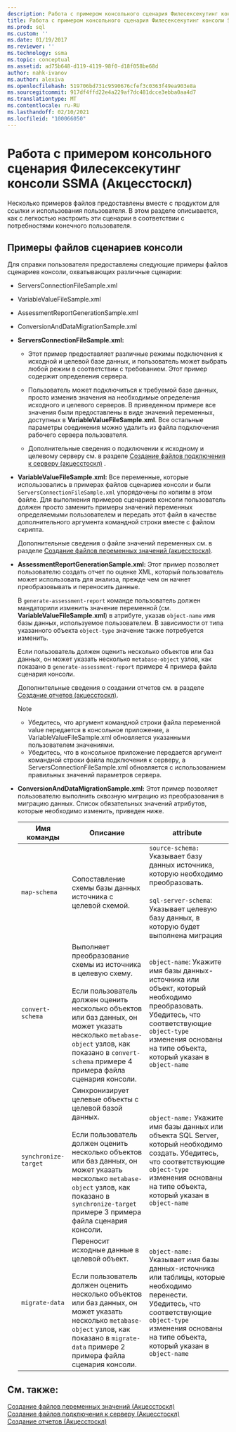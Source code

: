 ```yaml
---
description: Работа с примером консольного сценария Филесексекутинг консоли SSMA (Акцесстоскл)
title: Работа с примером консольного сценария Филесексекутинг консоли SSMA | Документация Майкрософт
ms.prod: sql
ms.custom: ''
ms.date: 01/19/2017
ms.reviewer: ''
ms.technology: ssma
ms.topic: conceptual
ms.assetid: ad75b648-d119-4119-98f0-d18f058be68d
author: nahk-ivanov
ms.author: alexiva
ms.openlocfilehash: 519706bd731c9590676cfef3c0363f49ea903e8a
ms.sourcegitcommit: 917df4ffd22e4a229af7dc481dcce3ebba0aa4d7
ms.translationtype: MT
ms.contentlocale: ru-RU
ms.lasthandoff: 02/10/2021
ms.locfileid: "100066050"
---
```

# <a name="working-with-the-sample-console-script-filesexecuting-the-ssma-console-accesstosql"></a>Работа с примером консольного сценария Филесексекутинг консоли SSMA (Акцесстоскл)
Несколько примеров файлов предоставлены вместе с продуктом для ссылки и использования пользователя. В этом разделе описывается, как с легкостью настроить эти сценарии в соответствии с потребностями конечного пользователя.  
  
## <a name="sample-console-script-files"></a>Примеры файлов сценариев консоли  
Для справки пользователя предоставлены следующие примеры файлов сценариев консоли, охватывающих различные сценарии:  
  
-   ServersConnectionFileSample.xml  
  
-   VariableValueFileSample.xml  
  
-   AssessmentReportGenerationSample.xml  
  
-   ConversionAndDataMigrationSample.xml  
  
-   **ServersConnectionFileSample.xml:**  
  
    -   Этот пример предоставляет различные режимы подключения к исходной и целевой базе данных, и пользователь может выбрать любой режим в соответствии с требованием. Этот пример содержит определения сервера.  
  
    -   Пользователь может подключиться к требуемой базе данных, просто изменив значения на необходимые определения исходного и целевого серверов. В приведенном примере все значения были предоставлены в виде значений переменных, доступных в **VariableValueFileSample.xml**. Все остальные параметры соединения можно удалить из файла подключения рабочего сервера пользователя.  
  
    -   Дополнительные сведения о подключении к исходному и целевому серверу см. в разделе [Создание файлов подключения к серверу &#40;акцесстоскл&#41;](../../ssma/access/creating-the-server-connection-files-accesstosql.md) .  
  
-   **VariableValueFileSample.xml:** Все переменные, которые использовались в примерах файлов сценариев консоли и были `ServersConnectionFileSample.xml` упорядочены по копиям в этом файле. Для выполнения примеров сценариев консоли пользователь должен просто заменить примеры значений переменных определяемыми пользователем и передать этот файл в качестве дополнительного аргумента командной строки вместе с файлом скрипта.  
  
    Дополнительные сведения о файле значений переменных см. в разделе [Создание файлов переменных значений &#40;акцесстоскл&#41;](../../ssma/access/creating-variable-value-files-accesstosql.md).  
  
-   **AssessmentReportGenerationSample.xml:** Этот пример позволяет пользователю создать отчет по оценке XML, который пользователь может использовать для анализа, прежде чем он начнет преобразовывать и переносить данные.  
  
    В `generate-assessment-report` команде пользователь должен мандаторили изменить значение переменной (см. **VariableValueFileSample.xml**) в атрибуте, указав `object-name` имя базы данных, используемое пользователем. В зависимости от типа указанного объекта `object-type` значение также потребуется изменить.  
  
    Если пользователь должен оценить несколько объектов или баз данных, он может указать несколько `metabase-object` узлов, как показано в `generate-assessment-report` примере 4 примера файла сценария консоли.  
  
    Дополнительные сведения о создании отчетов см. в разделе [Создание отчетов &#40;акцесстоскл&#41;](../../ssma/access/generating-reports-accesstosql.md).  
  
    > [!NOTE]  
    > -   Убедитесь, что аргумент командной строки файла переменной value передается в консольное приложение, а VariableValueFileSample.xml обновляется указанными пользователем значениями.  
    > -   Убедитесь, что в консольное приложение передается аргумент командной строки файла подключения к серверу, а ServersConnectionFileSample.xml обновляется с использованием правильных значений параметров сервера.  
  
-   **ConversionAndDataMigrationSample.xml:** Этот пример позволяет пользователю выполнить сквозную миграцию из преобразования в миграцию данных. Список обязательных значений атрибутов, которые необходимо изменить, приведен ниже.  
  
    |Имя команды|Описание|attribute|  
    |----------------|---------------|-------------|  
    |`map-schema`|Сопоставление схемы базы данных источника с целевой схемой.|`source-schema:` Указывает базу данных источника, которую необходимо преобразовать.<br /><br />`sql-server-schema`: Указывает целевую базу данных, в которую будет выполнена миграция|  
    |`convert-schema`|Выполняет преобразование схемы из источника в целевую схему.<br /><br />Если пользователь должен оценить несколько объектов или баз данных, он может указать несколько `metabase-object` узлов, как показано в `convert-schema` примере 4 примера файла сценария консоли.|`object-name`: Укажите имя базы данных-источника или объект, который необходимо преобразовать. Убедитесь, что соответствующие `object-type` изменения основаны на типе объекта, который указан в `object-name`|  
    |`synchronize-target`|Синхронизирует целевые объекты с целевой базой данных.<br /><br />Если пользователь должен оценить несколько объектов или баз данных, он может указать несколько `metabase-object` узлов, как показано в `synchronize-target` примере 3 примера файла сценария консоли.|`object-name:` Укажите имя базы данных или объекта SQL Server, который необходимо создать. Убедитесь, что соответствующие `object-type` изменения основаны на типе объекта, который указан в `object-name`|  
    |`migrate-data`|Переносит исходные данные в целевой объект.<br /><br />Если пользователь должен оценить несколько объектов или баз данных, он может указать несколько `metabase-object` узлов, как показано в `migrate-data` примере 2 примера файла сценария консоли.|`object-name:` Указывает имя базы данных-источника или таблицы, которые необходимо перенести. Убедитесь, что соответствующие `object-type` изменения основаны на типе объекта, который указан в `object-name`|  
  
## <a name="see-also"></a>См. также:  
[Создание файлов переменных значений &#40;Акцесстоскл&#41;](../../ssma/access/creating-variable-value-files-accesstosql.md)  
[Создание файлов подключения к серверу &#40;Акцесстоскл&#41;](../../ssma/access/creating-the-server-connection-files-accesstosql.md)  
[Создание отчетов &#40;Акцесстоскл&#41;](../../ssma/access/generating-reports-accesstosql.md)  
  
